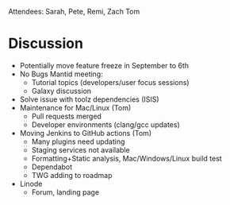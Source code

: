 Attendees: Sarah, Pete, Remi, Zach Tom

# Discussion
- Potentially move feature freeze in September to 6th
- No Bugs Mantid meeting:
  - Tutorial topics (developers/user focus sessions)
  - Galaxy discussion
- Solve issue with toolz dependencies (ISIS)
- Maintenance for Mac/Linux (Tom)
   - Pull requests merged
   - Developer environments (clang/gcc updates)
- Moving Jenkins to GitHub actions (Tom)
   - Many plugins need updating
   - Staging services not available
   - Formatting+Static analysis, Mac/Windows/Linux build test
   - Dependabot
   - TWG adding to roadmap
- Linode
    - Forum, landing page
